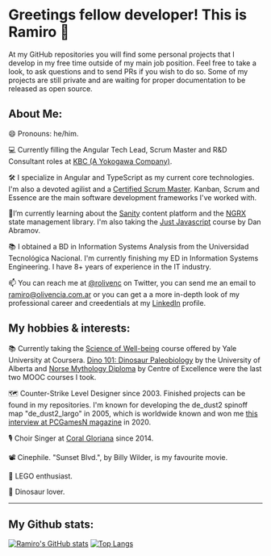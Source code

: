 # Greetings fellow developer! This is Ramiro 👋

At my GitHub repositories you will find some personal projects that I develop in my free time outside of my main job position. Feel free to take a look, to ask questions and to send PRs if you wish to do so. Some of my projects are still private and are waiting for proper documentation to be released as open source.

## About Me:
😄 Pronouns: he/him.

💻 Currently filling the Angular Tech Lead, Scrum Master and R&D Consultant roles at [KBC (A Yokogawa Company)](https://www.kbc.global/).

🛠️ I specialize in Angular and TypeScript as my current core technologies. I'm also a devoted agilist and a [Certified Scrum Master](https://github.com/rolivencia/rolivencia/blob/main/csm-certificate.pdf). Kanban, Scrum and Essence are the main software development frameworks I've worked with.

🌱I’m currently learning about the [Sanity](https://sanity.io) content platform and the [NGRX](https://ngrx.io/) state management library. I'm also taking the [Just Javascript](https://justjavascript.com/) course by Dan Abramov.

📚 I obtained a BD in Information Systems Analysis from the Universidad Tecnológica Nacional. I'm currently finishing my ED in Information Systems Engineering. I have 8+ years of experience in the IT industry.

📫 You can reach me at [@rolivenc](https://twitter.com/rolivenc) on Twitter, you can send me an email to [ramiro@olivencia.com.ar](mailto:ramiro@olivencia.com.ar) or you can get a a more in-depth look of my professional career and creedentials at my [LinkedIn](https://www.linkedin.com/in/rolivencia/) profile.

## My hobbies & interests:

📚 Currently taking the [Science of Well-being](https://www.coursera.org/learn/the-science-of-well-being/home/welcome) course offered by Yale University at Coursera. [Dino 101: Dinosaur Paleobiology](https://es.coursera.org/learn/dino101?) by the University of Alberta and [Norse Mythology Diploma](https://www.centreofexcellence.com/course/norse-mythology-diploma) by Centre of Excellence were the last two MOOC courses I took.

🗺️ Counter-Strike Level Designer since 2003. Finished projects can be found in my repositories. I'm known for developing the de_dust2 spinoff map "de_dust2_largo" in 2005, which is worldwide known and won me [this interview at PCGamesN magazine](https://www.pcgamesn.com/counter-strike-global-offensive/de_dust2_long) in 2020.

🎙️️ Choir Singer at [Coral Gloriana](https://www.youtube.com/channel/UCA0O1r-yInmktEcVwjDKnrw) since 2014.

📽️ Cinephile. "Sunset Blvd.", by Billy Wilder, is my favourite movie.

🧱 LEGO enthusiast.

🦖 Dinosaur lover.

-----

## My Github stats:

[![Ramiro's GitHub stats](https://github-readme-stats.vercel.app/api?username=rolivencia)](https://github.com/anuraghazra/github-readme-stats) [![Top Langs](https://github-readme-stats.vercel.app/api/top-langs/?username=rolivencia&hide=php)](https://github.com/anuraghazra/github-readme-stats)



